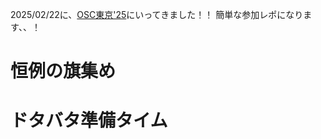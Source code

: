 2025/02/22に、[OSC東京'25](https://event.ospn.jp/osc2025-spring/)にいってきました！！
簡単な参加レポになります、、！
  
# 恒例の旗集め



# ドタバタ準備タイム